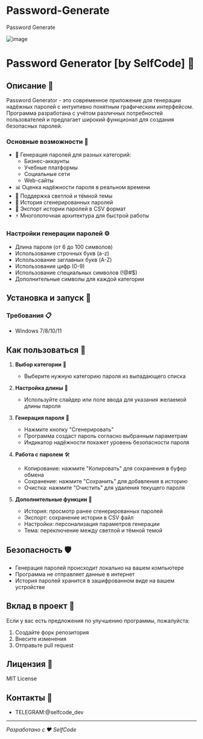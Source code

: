 # Password-Generate

Password Generate

![image](https://github.com/user-attachments/assets/04371d38-9927-41d3-914c-75d16054a60c)

# Password Generator [by SelfCode] 🔐

## Описание 📝
Password Generator - это современное приложение для генерации надёжных паролей с интуитивно понятным графическим интерфейсом.
Программа разработана с учётом различных потребностей пользователей и предлагает широкий функционал для создания безопасных паролей.

### Основные возможности 🌟
- 🎯 Генерация паролей для разных категорий:
  - Бизнес-аккаунты
  - Учебные платформы
  - Социальные сети
  - Web-сайты
- 📊 Оценка надёжности пароля в реальном времени
- 🎨 Поддержка светлой и тёмной темы
- 📜 История сгенерированных паролей
- 💾 Экспорт истории паролей в CSV формат
- ⚡ Многопоточная архитектура для быстрой работы

### Настройки генерации паролей ⚙️
- Длина пароля (от 6 до 100 символов)
- Использование строчных букв (a-z)
- Использование заглавных букв (A-Z)
- Использование цифр (0-9)
- Использование специальных символов (!@#$)
- Дополнительные символы для каждой категории

## Установка и запуск 🚀

### Требования 📋
- Windows 7/8/10/11

## Как пользоваться 📖

1. **Выбор категории** 🎯
   - Выберите нужную категорию пароля из выпадающего списка

2. **Настройка длины** 📏
   - Используйте слайдер или поле ввода для указания желаемой длины пароля

3. **Генерация пароля** 🔄
   - Нажмите кнопку "Сгенерировать"
   - Программа создаст пароль согласно выбранным параметрам
   - Индикатор надёжности покажет уровень безопасности пароля

4. **Работа с паролем** 🛠️
   - Копирование: нажмите "Копировать" для сохранения в буфер обмена
   - Сохранение: нажмите "Сохранить" для добавления в историю
   - Очистка: нажмите "Очистить" для удаления текущего пароля

5. **Дополнительные функции** 📌
   - История: просмотр ранее сгенерированных паролей
   - Экспорт: сохранение истории в CSV файл
   - Настройки: персонализация параметров генерации
   - Тема: переключение между светлой и тёмной темой

## Безопасность 🛡️
- Генерация паролей происходит локально на вашем компьютере
- Программа не отправляет данные в интернет
- История паролей хранится в зашифрованном виде на вашем устройстве

## Вклад в проект 🤝
Если у вас есть предложения по улучшению программы, пожалуйста:
1. Создайте форк репозитория
2. Внесите изменения
3. Отправьте pull request

## Лицензия 📄
MIT License

## Контакты 📧
- TELEGRAM:@selfcode_dev
---
*Разработано с ❤️ SelfCode*
